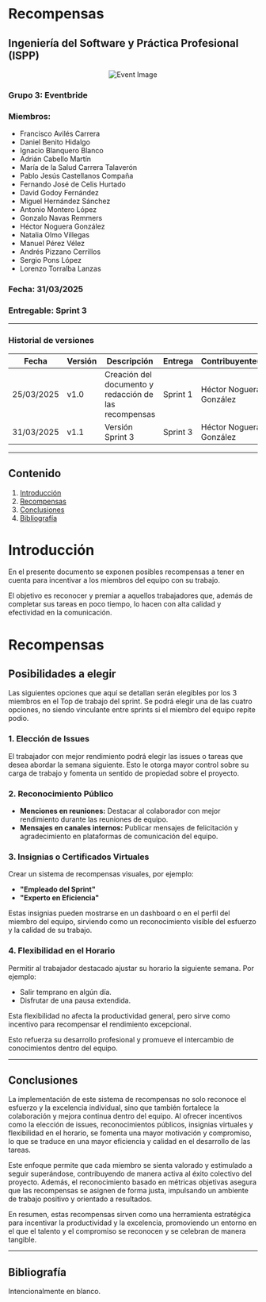 # Recompensas
## Ingeniería del Software y Práctica Profesional (ISPP)
<center><img src="https://iili.io/3BcQ3YJ.md.png" alt="Event Image"></img></center>

### Grupo 3: Eventbride

### Miembros:
- Francisco Avilés Carrera
- Daniel Benito Hidalgo
- Ignacio Blanquero Blanco
- Adrián Cabello Martín
- María de la Salud Carrera Talaverón
- Pablo Jesús Castellanos Compaña
- Fernando José de Celis Hurtado
- David Godoy Fernández
- Miguel Hernández Sánchez
- Antonio Montero López
- Gonzalo Navas Remmers
- Héctor Noguera González
- Natalia Olmo Villegas
- Manuel Pérez Vélez
- Andrés Pizzano Cerrillos
- Sergio Pons López
- Lorenzo Torralba Lanzas

### Fecha: 31/03/2025

### Entregable: Sprint 3

---

### Historial de versiones

| Fecha      | Versión | Descripción                                | Entrega  | Contribuyente(s)                    |
|------------|---------|--------------------------------------------|----------|-------------------------------------|
| 25/03/2025 | v1.0    | Creación del documento y redacción de las recompensas | Sprint 1 | Héctor Noguera González |
| 31/03/2025 | v1.1    | Versión Sprint 3 | Sprint 3 | Héctor Noguera González |


---

## Contenido
1. [Introducción](#intro)
2. [Recompensas](#recompensas)
3. [Conclusiones](#conclusiones)
4. [Bibliografía](#bib)


<div id='intro'></div>

# Introducción

En el presente documento se exponen posibles recompensas a tener en cuenta para incentivar a los miembros del equipo con su trabajo. 

El objetivo es reconocer y premiar a aquellos trabajadores que, además de completar sus tareas en poco tiempo, lo hacen con alta calidad y efectividad en la comunicación.

<div id='recompensas'></div>

# Recompensas

## Posibilidades a elegir

Las siguientes opciones que aquí se detallan serán elegibles por los 3 miembros en el Top de trabajo del sprint. Se podrá elegir una de las cuatro opciones, no siendo vinculante entre sprints si el miembro del equipo repite podio.

### 1. Elección de Issues
El trabajador con mejor rendimiento podrá elegir las issues o tareas que desea abordar la semana siguiente. Esto le otorga mayor control sobre su carga de trabajo y fomenta un sentido de propiedad sobre el proyecto.

### 2. Reconocimiento Público
- **Menciones en reuniones:** Destacar al colaborador con mejor rendimiento durante las reuniones de equipo.
- **Mensajes en canales internos:** Publicar mensajes de felicitación y agradecimiento en plataformas de comunicación del equipo.

### 3. Insignias o Certificados Virtuales
Crear un sistema de recompensas visuales, por ejemplo:
- **"Empleado del Sprint"**
- **"Experto en Eficiencia"**

Estas insignias pueden mostrarse en un dashboard o en el perfil del miembro del equipo, sirviendo como un reconocimiento visible del esfuerzo y la calidad de su trabajo.

### 4. Flexibilidad en el Horario
Permitir al trabajador destacado ajustar su horario la siguiente semana. Por ejemplo:
- Salir temprano en algún día.
- Disfrutar de una pausa extendida.

Esta flexibilidad no afecta la productividad general, pero sirve como incentivo para recompensar el rendimiento excepcional.


Esto refuerza su desarrollo profesional y promueve el intercambio de conocimientos dentro del equipo.

---

<div id='conclusiones'></div>

## Conclusiones

La implementación de este sistema de recompensas no solo reconoce el esfuerzo y la excelencia individual, sino que también fortalece la colaboración y mejora continua dentro del equipo. Al ofrecer incentivos como la elección de issues, reconocimientos públicos, insignias virtuales y flexibilidad en el horario, se fomenta una mayor motivación y compromiso, lo que se traduce en una mayor eficiencia y calidad en el desarrollo de las tareas.

Este enfoque permite que cada miembro se sienta valorado y estimulado a seguir superándose, contribuyendo de manera activa al éxito colectivo del proyecto. Además, el reconocimiento basado en métricas objetivas asegura que las recompensas se asignen de forma justa, impulsando un ambiente de trabajo positivo y orientado a resultados.

En resumen, estas recompensas sirven como una herramienta estratégica para incentivar la productividad y la excelencia, promoviendo un entorno en el que el talento y el compromiso se reconocen y se celebran de manera tangible.


---

<div id='bib'></div>

## Bibliografía

Intencionalmente en blanco.
